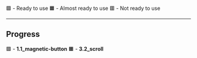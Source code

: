 🟩 - Ready to use
🟧 - Almost ready to use
🟥 - Not ready to use

---

## Progress

🟩 - **1.1_magnetic-button**
🟧 - **3.2_scroll**